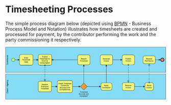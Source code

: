# Timesheeting Processes
The simple process diagram below (depicted using [BPMN](https://www.bpmn.org/) - Business Process Model and Notation) illustrates how timesheets are created and processed for payment, by the contributor performing the work and the party commissioning it respectively.

![Alt text](./federated-timesheeting-process-flow.svg)